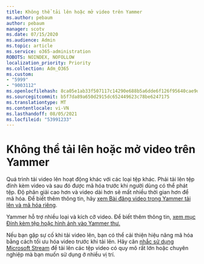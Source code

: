 ```yaml
---
title: Không thể tải lên hoặc mở video trên Yammer
ms.author: pebaum
author: pebaum
manager: scotv
ms.date: 07/15/2020
ms.audience: Admin
ms.topic: article
ms.service: o365-administration
ROBOTS: NOINDEX, NOFOLLOW
localization_priority: Priority
ms.collection: Adm_O365
ms.custom:
- "5999"
- "9003112"
ms.openlocfilehash: 8ca05e1ab33f507117c14290e688b5a6dde6f126f95640cae9df2f27cf5e768c
ms.sourcegitcommit: b5f7da89a650d2915dc652449623c78be6247175
ms.translationtype: MT
ms.contentlocale: vi-VN
ms.lasthandoff: 08/05/2021
ms.locfileid: "53991233"
---
```

# <a name="unable-to-upload-or-open-video-on-yammer"></a>Không thể tải lên hoặc mở video trên Yammer

Quá trình tải video lên hoạt động khác với các loại tệp khác. Phải tải lên tệp đính kèm video và sau đó được mã hóa trước khi người dùng có thể phát tệp. Độ phân giải cao hơn và video dài hơn sẽ mất nhiều thời gian hơn để mã hóa. Để biết thêm thông tin, hãy [xem Bài đăng video trong Yammer tải lên và mã hóa riêng](https://support.microsoft.com/office/video-posts-in-yammer-upload-and-encode-separately-5b3a348e-3a0a-4c4b-95b1-eabdf245ba25).   

Yammer hỗ trợ nhiều loại và kích cỡ video. Để biết thêm thông tin, [xem mục Đính kèm tệp hoặc hình ảnh vào Yammer thư.](https://support.microsoft.com/office/attach-a-file-or-image-to-a-yammer-message-f576d4d1-ad66-4ce4-9c43-46cf75978dbf)   

Nếu bạn gặp sự cố khi tải video lên, bạn có thể cải thiện hiệu năng mã hóa bằng cách tối ưu hóa video trước khi tải lên. Hãy cân [nhắc sử dụng Microsoft Stream](https://docs.microsoft.com/stream/overview) để tải lên các tệp video có quy mô rất lớn hoặc chuyên nghiệp mà bạn muốn sử dụng ở nhiều vị trí.